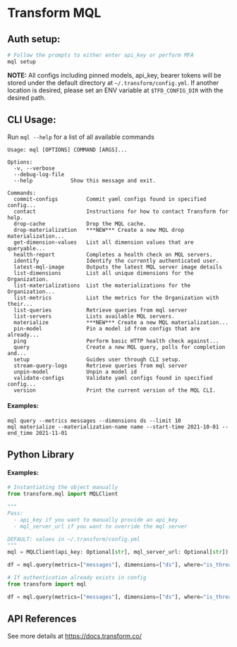 # Transform MQL

## Auth setup:
```bash
# Follow the prompts to either enter api_key or perform MFA
mql setup
```

**NOTE:** All configs including pinned models, api_key, bearer tokens will be stored under the default directory at `~/.transform/config.yml`. If another location is desired, please set an ENV variable at `$TFD_CONFIG_DIR` with the desired path.

## CLI Usage:
Run `mql --help` for a list of all available commands
```
Usage: mql [OPTIONS] COMMAND [ARGS]...

Options:
  -v, --verbose
  --debug-log-file
  --help            Show this message and exit.

Commands:
  commit-configs         Commit yaml configs found in specified config...
  contact                Instructions for how to contact Transform for help.
  drop-cache             Drop the MQL cache.
  drop-materialization   ***NEW*** Create a new MQL drop materialization...
  get-dimension-values   List all dimension values that are queryable...
  health-report          Completes a health check on MQL servers.
  identify               Identify the currently authenticated user.
  latest-mql-image       Outputs the latest MQL server image details
  list-dimensions        List all unique dimensions for the Organization.
  list-materializations  List the materializations for the Organization...
  list-metrics           List the metrics for the Organization with their...
  list-queries           Retrieve queries from mql server
  list-servers           Lists available MQL servers.
  materialize            ***NEW*** Create a new MQL materialization...
  pin-model              Pin a model id from configs that are already...
  ping                   Perform basic HTTP health check against...
  query                  Create a new MQL query, polls for completion and...
  setup                  Guides user through CLI setup.
  stream-query-logs      Retrieve queries from mql server
  unpin-model            Unpin a model id
  validate-configs       Validate yaml configs found in specified config...
  version                Print the current version of the MQL CLI.
```
#### Examples:
```
mql query --metrics messages --dimensions ds --limit 10
mql materialize --materialization-name name --start-time 2021-10-01 --end_time 2021-11-01
```

## Python Library
#### Examples:
```python
# Instantiating the object manually
from transform.mql import MQLClient

"""
Pass: 
  - api_key if you want to manually provide an api_key
  - mql_server_url if you want to override the mql server

DEFAULT: values in ~/.transform/config.yml
"""
mql = MQLClient(api_key: Optional[str], mql_server_url: Optional[str])

df = mql.query(metrics=["messages"], dimensions=["ds"], where="is_thread")
```
```python
# If authentication already exists in config
from transform import mql

df = mql.query(metrics=["messages"], dimensions=["ds"], where="is_thread")
```
## API References
See more details at https://docs.transform.co/